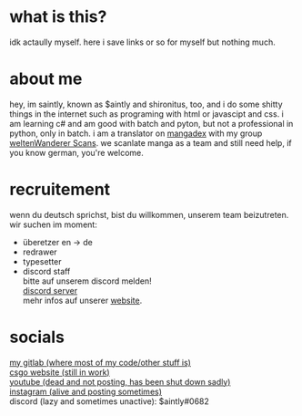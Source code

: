 # what is this?
idk actaully myself. here i save links or so for myself but nothing much.

# about me
hey, im saintly, known as $aintly and shironitus, too, and i do some shitty things in the internet such as programing with html or javascipt and css. i am learning c# and am good with batch and pyton, but not a professional in python, only in batch. i am a translator on <a href="https://mangadex.org" target="_blank">mangadex</a> with my group <a href="https://mangadex.org/group/16890" target="_blank">weltenWanderer Scans</a>. we scanlate manga as a team and still need help, if you know german, you're welcome.

# recruitement
wenn du deutsch sprichst, bist du willkommen, unserem team beizutreten.<br>
wir suchen im moment:<br>
- überetzer en -> de<br>
- redrawer<br>
- typesetter<br>
- discord staff<br>
bitte auf unserem discord melden!<br>
<a href="http://wwsdc.wolframe.club" target="_blank">discord server</a><br>
mehr infos auf unserer <a href="http://wws.fanclub.rocks" target="_blank">website</a>.

# socials
<a href="https://gitlab.com/akiRea" target="_blank">my gitlab (where most of my code/other stuff is)</a><br>
<a href="https://wolframe.club" target="_blank">csgo website (still in work)</a><br>
<a href="https://bit.ly/selimtcoiv" target="_blank">youtube (dead and not posting, has been shut down sadly)</a><br>
<a href="https://instagram.com/saintly.skyz" target="_blank">instagram (alive and posting sometimes)</a><br>
discord (lazy and sometimes unactive): $aintly#0682

